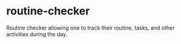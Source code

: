 # routine-checker
Routine checker allowing one to track their routine, tasks, and other activities during the day.

